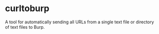 # curltoburp
A tool for automatically sending all URLs from a single text file or directory of text files to Burp.
